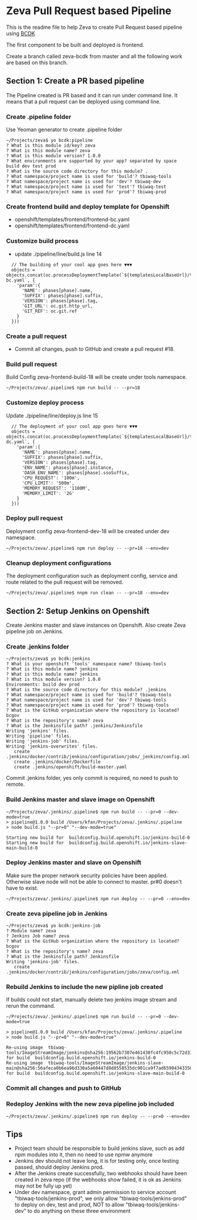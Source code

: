 # Zeva Pull Request based Pipeline

This is the readme file to help Zeva to create Pull Request based pipeline using [BCDK](https://github.com/bcdevops/bcdk)

The first component to be built and deployed is frontend.

Create a branch called zeva-bcdk from master and all the following work are based on this branch.

## Section 1: Create a PR based pipeline

The Pipeline created is PR based and it can run under command line. It means that a pull request can be deployed using command line.

### Create .pipeline folder

Use Yeoman generator to create .pipeline folder

```
~/Projects/zeva$ yo bcdk:pipeline
? What is this module id/key? zeva
? What is this module name? zeva
? What is this module version? 1.0.0
? What environments are supported by your app? separated by space build dev test prod
? What is the source code directory for this module? .
? What namespace/project name is used for 'build'? tbiwaq-tools
? What namespace/project name is used for 'dev'? tbiwaq-dev
? What namespace/project name is used for 'test'? tbiwaq-test
? What namespace/project name is used for 'prod'? tbiwaq-prod
```

### Create frontend build and deploy template for Openshift

* openshift/templates/frontend/frontend-bc.yaml
* openshift/templates/frontend/frontend-dc.yaml


### Customize build process

* update ./pipeline/line/build.js line 14 
```
  // The building of your cool app goes here ▼▼▼
  objects = objects.concat(oc.processDeploymentTemplate(`${templatesLocalBaseUrl}/templates/frontend/frontend-bc.yaml`, {
    'param':{
      'NAME': phases[phase].name,
      'SUFFIX': phases[phase].suffix,
      'VERSION': phases[phase].tag,
      'GIT_URL': oc.git.http_url,
      'GIT_REF': oc.git.ref
    }
  }))
```

### Create a pull request

* Commit all changes,  push to GitHub and create a pull request #18.

### Build pull request

Build Config zeva-frontend-build-18 will be create under tools namespace.
```
~/Projects/zeva/.pipeline$ npm run build -- --pr=18
```
### Customize deploy process

Update ./pipeline/line/deploy.js line 15

```
  // The deployment of your cool app goes here ▼▼▼
  objects = objects.concat(oc.processDeploymentTemplate(`${templatesLocalBaseUrl}/templates/frontend/frontend-dc.yaml`, {
    'param':{
      'NAME': phases[phase].name,
      'SUFFIX': phases[phase].suffix,
      'VERSION': phases[phase].tag,
      'ENV_NAME': phases[phase].instance,
      'DASH_ENV_NAME': phases[phase].ssoSuffix,
      'CPU_REQUEST': '100m',
      'CPU_LIMIT': '500m',
      'MEMORY_REQUEST': '1100M',
      'MEMORY_LIMIT': '2G'
    }
  }))
```
### Deploy pull request

Deployment config zeva-frontend-dev-18 will be created under dev namespace.
```
~/Projects/zeva/.pipeline$ npm run deploy -- --pr=18 --env=dev
```
### Cleanup deployment configurations

The deployment configuration such as deployment config, service and route related to the pull request will be removed.
```
~/Projects/zeva/.pipeline$ nnpm run clean -- --pr=18 --env=dev
```

## Section 2: Setup Jenkins on Openshift

Create Jenkins master and slave instances on Openshift. Also create Zeva pipeline job on Jenkins.

### Create .jenkins folder

```
~/Projects/zeva$ yo bcdk:jenkins
? What is your openshift 'tools' namespace name? tbiwaq-tools
? What is this module name? jenkins
? What is this module name? jenkins
? What is this module version? 1.0.0
Environments: build dev prod
? What is the source code directory for this module? .jenkins
? What namespace/project name is used for 'build'? tbiwaq-tools
? What namespace/project name is used for 'dev'? tbiwaq-tools
? What namespace/project name is used for 'prod'? tbiwaq-tools
? What is the GitHub organization where the repository is located? bcgov
? What is the repository's name? zeva
? What is the Jenkinsfile path? .jenkins/Jenkinsfile
Writing 'jenkins' files.
Writing 'pipeline' files.
Writing 'jenkins-job' files.
Writing 'jenkins-overwrites' files.
   create .jenkins/docker/contrib/jenkins/configuration/jobs/_jenkins/config.xml
   create .jenkins/docker/Dockerfile
   create .jenkins/openshift/build-master.yaml
```

Commit .jenkins folder, yes only commit is required, no need to push to remote.

### Build Jenkins master and slave image on Openshift

```
~/Projects/zeva/.jenkins/.pipeline$ npm run build -- --pr=0 --dev-mode=true
> pipeline@1.0.0 build /Users/kfan/Projects/zeva/.jenkins/.pipeline
> node build.js "--pr=0" "--dev-mode=true"

Starting new build for  buildconfig.build.openshift.io/jenkins-build-0
Starting new build for  buildconfig.build.openshift.io/jenkins-slave-main-build-0
```

### Deploy Jenkins master and slave on Openshift

Make sure the proper network security policies have been applied. Otherwise slave node will not be able to connect to master.
pr#0 doesn't have to exist.

```
~/Projects/zeva/.jenkins/.pipeline$ npm run deploy -- --pr=0 --env=dev
```

### Create zeva pipeline job in Jenkins

```
~/Projects/zeva$ yo bcdk:jenkins-job
? Module name? zeva
? Jenkins Job name? zeva
? What is the GitHub organization where the repository is located? bcgov
? What is the repository's name? zeva
? What is the Jenkinsfile path? Jenkinsfile
Writing 'jenkins-job' files.
   create .jenkins/docker/contrib/jenkins/configuration/jobs/zeva/config.xml
```

### Rebuild Jenkins to include the new pipline job created 

If builds could not start, manually delete two jenkins image stream and rerun the command.
```
~/Projects/zeva/.jenkins/.pipeline$ npm run build -- --pr=0 --dev-mode=true

> pipeline@1.0.0 build /Users/kfan/Projects/zeva/.jenkins/.pipeline
> node build.js "--pr=0" "--dev-mode=true"

Re-using image  tbiwaq-tools/ImageStreamImage/jenkins@sha256:19562b7307e461430fc4fc950c5c72d3300dc0826c5c7ac2dcd0ca289b5d2866 for build  buildconfig.build.openshift.io/jenkins-build-0
Re-using image  tbiwaq-tools/ImageStreamImage/jenkins-slave-main@sha256:56afeca0b6ea96d330a5a60447d8d8558535dc901ca9f7ad6590434335026db9 for build  buildconfig.build.openshift.io/jenkins-slave-main-build-0
```

### Commit all changes and push to GitHub

### Redeploy Jenkins with the new zeva pipeline job included
```
~/Projects/zeva/.jenkins/.pipeline$ npm run deploy -- --pr=0 --env=dev
```

## Tips

* Project team should be responsible to build jenkins slave, such as add npm modules into it, then no need to use npmw anymore
* Jenkins dev should not leave long, it is for testing only, once testing passed, should deploy Jenkins prod.
* After the Jenkins create successfully, two webhooks should have been created in zeva repo (if the webhooks show failed, it is ok as Jenkins may not be fully up yet)
* Under dev namespace, grant admin permission to service account "tbiwaq-tools/jenkins-prod", we only allow "tbiwaq-tools/jenkins-prod" to deploy on dev, test and prod, NOT to allow "tbiwaq-tools/jenkins-dev" to do anything on these three environment
